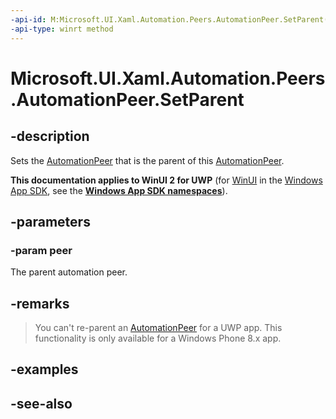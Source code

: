 ```yaml
---
-api-id: M:Microsoft.UI.Xaml.Automation.Peers.AutomationPeer.SetParent(Microsoft.UI.Xaml.Automation.Peers.AutomationPeer)
-api-type: winrt method
---
```


<!-- Method syntax
public void SetParent(Windows.UI.Xaml.Automation.Peers.AutomationPeer peer)
-->

# Microsoft.UI.Xaml.Automation.Peers.AutomationPeer.SetParent

## -description
Sets the [AutomationPeer](automationpeer.md) that is the parent of this [AutomationPeer](automationpeer.md).

**This documentation applies to WinUI 2 for UWP** (for [WinUI](/windows/apps/winui/winui3/) in the [Windows App SDK](/windows/apps/windows-app-sdk/), see the **[Windows App SDK namespaces](/windows/windows-app-sdk/api/winrt/)**).

## -parameters
### -param peer
The parent automation peer.

## -remarks
> You can't re-parent an [AutomationPeer](automationpeer.md) for a UWP app. This functionality is only available for a Windows Phone 8.x app.

## -examples

## -see-also
